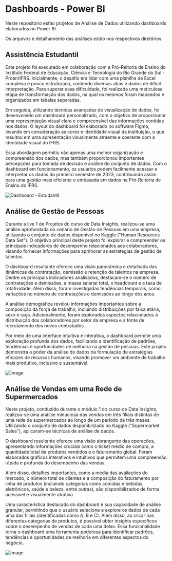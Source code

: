 # Dashboards - Power BI

Neste repositório estão projetos de Análise de Dados utilizando dashboards elaborados no Power BI.

Os arquivos e detalhamento das análises estão nos respectivos diretórios.

## Assistência Estudantil

Este projeto foi executado em colaboração com a Pró-Reitoria de Ensino do Instituto Federal de Educação, Ciência e Tecnologia do Rio Grande do Sul - Proen/IFRS. Inicialmente, o desafio era lidar com uma planilha de Excel complexa e pouco estruturada, contendo diversas abas e dados de difícil interpretação. Para superar essa dificuldade, foi realizada uma meticulosa etapa de transformação dos dados, na qual os mesmos foram mapeados e organizados em tabelas separadas.

Em seguida, utilizando técnicas avançadas de visualização de dados, foi desenvolvido um dashboard personalizado, com o objetivo de proporcionar uma representação visual clara e compreensível das informações contidas nos dados. O layout do dashboard foi elaborado no software Figma, levando em consideração as cores e identidade visual da instituição, o que resultou em uma apresentação visualmente atraente e coerente com a identidade visual do IFRS.

Essa abordagem permitiu não apenas uma melhor organização e compreensão dos dados, mas também proporcionou importantes percepções para tomada de decisão e análise do conjunto de dados. Com o dashboard em funcionamento, os usuários podem facilmente acessar e interpretar os dados do primeiro semestre de 2023, contribuindo assim para uma gestão mais eficiente e embasada em dados na Pró-Reitoria de Ensino do IFRS.

![Dashboard - Estudantil](https://github.com/karinefonseca/dashboards_power_bi/assets/98848529/e68dd0e8-6d7e-482f-8d31-688288c8f242)


## Análise de Gestão de Pessoas

Durante a live 1 de Projetos do curso de Data Insights, realizou-se uma análise aprofundada do cenário de Gestão de Pessoas em uma empresa, utilizando o conjunto de dados disponível no Kaggle ("Human Resources Data Set"). O objetivo principal deste projeto foi explorar e compreender os principais indicadores de desempenho relacionados aos colaboradores, visando fornecer informações para aprimorar as estratégias de gestão de talentos.

O dashboard resultante oferece uma visão panorâmica e detalhada das dinâmicas de contratação, demissão e retenção de talentos na empresa. Dentre os principais indicadores analisados, destacam-se o número de contratações e demissões, a massa salarial total, o headcount e a taxa de rotatividade. Além disso, foram investigadas tendências temporais, como variações no número de contratações e demissões ao longo dos anos.

A análise demográfica revelou informações importantes sobre a composição da força de trabalho, incluindo distribuições por faixa etária, sexo e raça. Adicionalmente, foram explorados aspectos relacionados à distribuição dos colaboradores por setor da empresa e à fonte de recrutamento dos novos contratados.

Por meio de uma interface intuitiva e interativa, o dashboard permite uma exploração profunda dos dados, facilitando a identificação de padrões, tendências e oportunidades de melhoria na gestão de pessoas. Este projeto demonstra o poder da análise de dados na formulação de estratégias eficazes de recursos humanos, visando promover um ambiente de trabalho mais produtivo, inclusivo e sustentável.

![image](https://user-images.githubusercontent.com/98848529/184540977-5c4e6c37-a708-4e8e-8546-ef40395071c9.png)

## Análise de Vendas em uma Rede de Supermercados

Neste projeto, conduzido durante o módulo 1 do curso de Data Insights, realizou-se uma análise minuciosa das vendas em três filiais distintas de uma rede de supermercados ao longo de um período de três meses. Utilizando o conjunto de dados disponibilizado no Kaggle ("Supermarket Sales"), aplicaram-se técnicas de análise de dados.

O dashboard resultante oferece uma visão abrangente das operações, apresentando informações cruciais como o ticket médio de compra, a quantidade total de produtos vendidos e o faturamento global. Foram elaborados gráficos interativos e intuitivos que permitem uma compreensão rápida e profunda do desempenho das vendas.

Além disso, detalhes importantes, como a média das avaliações do mercado, o número total de clientes e a composição do faturamento por linha de produtos (incluindo categorias como comidas e bebidas, eletrônicos, saúde e beleza, entre outras), são disponibilizados de forma acessível e visualmente atrativa.

Uma característica destacada do dashboard é sua capacidade de análise granular, permitindo que o usuário selecione e explore os dados de cada uma das filiais (identificadas como A, B e C). Além disso, ao clicar nas diferentes categorias de produtos, é possível obter insights específicos sobre o desempenho de vendas de cada uma delas. Essa funcionalidade torna o dashboard uma ferramenta poderosa para identificar padrões, tendências e oportunidades de melhoria em diferentes aspectos do negócio.
  
![image](https://user-images.githubusercontent.com/98848529/184542857-8cf1f1cf-fe21-4721-8405-74381749c70f.png)



